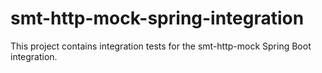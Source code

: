 smt-http-mock-spring-integration
===========

This project contains integration tests for the smt-http-mock Spring Boot integration.